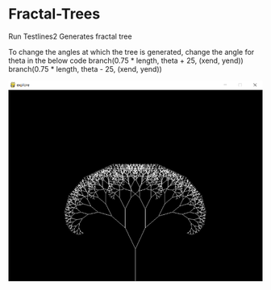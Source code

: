 # Fractal-Trees
Run Testlines2
Generates fractal tree

To change the angles at which the tree is generated, change the angle for theta in the below code
        branch(0.75 * length, theta + 25, (xend, yend))
        branch(0.75 * length, theta - 25, (xend, yend))

![Program image](fractal.png)
        
